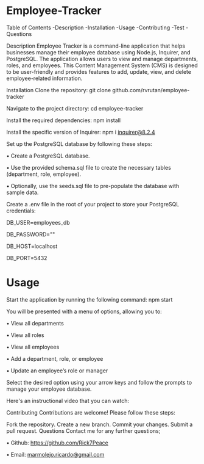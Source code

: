 # Employee-Tracker
Table of Contents
-Description -Installation -Usage -Contributing -Test -Questions

Description
Employee Tracker is a command-line application that helps businesses manage their employee database using Node.js, Inquirer, and PostgreSQL. The application allows users to view and manage departments, roles, and employees. This Content Management System (CMS) is designed to be user-friendly and provides features to add, update, view, and delete employee-related information.

Installation
Clone the repository: git clone github.com/rvrutan/employee-tracker

Navigate to the project directory: cd employee-tracker

Install the required dependencies: npm install

Install the specific version of Inquirer: npm i inquirer@8.2.4

Set up the PostgreSQL database by following these steps:

• Create a PostgreSQL database.

• Use the provided schema.sql file to create the necessary tables (department, role, employee).

• Optionally, use the seeds.sql file to pre-populate the database with sample data.

Create a .env file in the root of your project to store your PostgreSQL credentials:

DB_USER=employees_db

DB_PASSWORD=""

DB_HOST=localhost

DB_PORT=5432


# Usage
Start the application by running the following command: npm start

You will be presented with a menu of options, allowing you to:

• View all departments

• View all roles

• View all employees

• Add a department, role, or employee

• Update an employee’s role or manager

Select the desired option using your arrow keys and follow the prompts to manage your employee database.

Here's an instructional video that you can watch: 

Contributing
Contributions are welcome! Please follow these steps:

Fork the repository.
Create a new branch.
Commit your changes.
Submit a pull request.
Questions
Contact me for any further questions;

• Github: https://github.com/Rick7Peace

• Email: marmolejo.ricardo@gmail.com
